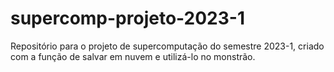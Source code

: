 # supercomp-projeto-2023-1
Repositório para o projeto de supercomputação do semestre 2023-1, criado com a função de salvar em nuvem e utilizá-lo no monstrão.
